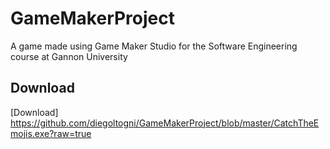 # GameMakerProject
A game made using Game Maker Studio for the Software Engineering course at Gannon University

## Download
[Download] https://github.com/diegoltogni/GameMakerProject/blob/master/CatchTheEmojis.exe?raw=true
